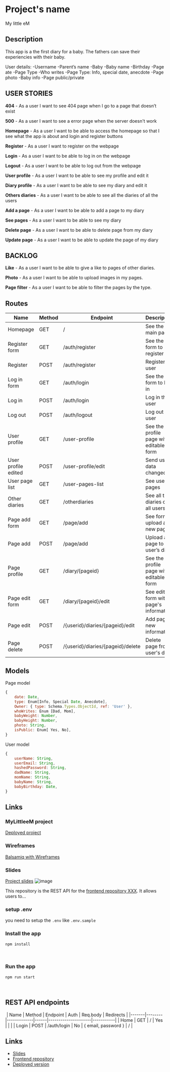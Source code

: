 # Project's name

My little eM

## Description

This app is a the first diary for a baby. The fathers can save their experiencies with their baby.

User details:
-Username
-Parent’s name
-Baby
-Baby name
-Birthday
-Page ate
-Page Type
-Who writes
-Page Type: Info, special date, anecdote
-Page photo
-Baby info
-Page public/private


## USER STORIES

**404** - As a user I want to see 404 page when I go to a page that doesn’t exist

**500** - As a user I want to see a error page when the server doesn't work

**Homepage** - As a user I want to be able to access the homepage so that I see what the app is about and login and register buttons

**Register** - As a user I want to register on the webpage

**Login** - As a user I want to be able to log in on the webpage

**Logout** - As a user I want to be able to log out from the webpage

**User profile** - As a user I want to be able to see my profile and edit it

**Diary profile** - As a user I want to be able to see my diary and edit it

**Others diaries** - As a user I want to be able to see all the diaries of all the users

**Add a page** - As a user I want to be able to add a page to my diary

**See pages** - As a user I want to be able to see my diary

**Delete page** - As a user I want to be able to delete page from my diary

**Update page** - As a user I want to be able to update the page of my diary


## BACKLOG

**Like** - As a user I want to be able to give a like to pages of other diaries.

**Photo** - As a user I want to be able to upload images in my pages.

**Page filter** - As a user I want to be able to filter the pages by the type.



## Routes

| Name                 | Method | Endpoint                      | Description                                      | Body                                  | Redirects               |
| -------------------- | ------ | ----------------------------- | ------------------------------------------------ | ------------------------------------- | ----------------------- |
| Homepage             | GET    | /                             | See the main page                                |                                       |                         |
| Register form        | GET    | /auth/register                | See the form to register                         |                                       |                         |
| Register             | POST   | /auth/register                | Register a user                                  | { mail, password }                    | /user-profile           |
| Log in form          | GET    | /auth/login                   | See the form to log in                           |                                       |                         |
| Log in               | POST   | /auth/login                   | Log in the user                                  | { mail, password }                    | /zoo                    |
| Log out              | POST   | /auth/logout                  | Log out a user                                   |                                       | /                       |
| User profile         | GET    | /user-profile                 | See the profile page with editable form          |                                       |                         |
| User profile edited  | POST   | /user-profile/edit            | Send user's data changed                         | { user_email, password }              | /user-profile           |
| User page list       | GET    | /user-pages-list               | See user's pages                                  |                                       |                         |
| Other diaries                 | GET    | /otherdiaries                          | See all the diaries of all users                    |                                       |                         |
| Page add form         | GET    | /page/add                      | See form to upload a new page                     |                                       |                         |
| Page add              | POST   | /page/add                      | Upload a page to user’s diary                | { date, what, etc. }      | /user-pages-list/{pageid} |
| Page profile          | GET    | /diary/{pageid}                  | See the profile page with editable form          |                                       |                         |
| Page edit form        | GET    | /diary/{pageid}/edit             | See edit form with page's information   |                                       |                         |
| Page edit             | POST   | /{userid}/diaries/{pageid}/edit    | Add page's new information                        | { date, what, etc. }      | /user-pages-list/{pageid} |
| Page delete           | POST   | /{userid}/diaries/{pageid}/delete  | Delete page from user's diary                |                                       | /user-pages-list         |                       |



## Models

Page model

```js
{
    date: Date,
    type: Enum[Info, Special Date, Anecdote],
    Owner: { type: Schema.Types.ObjectId, ref: 'User' },
    whoWrites: Enum [Dad, Mom],
    babyWeight: Number,
    babyHeight: Number,
    photo: String,
    isPublic: Enum[ Yes, No],
}
```


User model

```js
{
    userName: String,
    userEmail: String,
    hashedPassword: String,
    dadName: String,
    momName: String,
    babyName: String,
    babyBirthday: Date,
}
```



## Links

### MyLittleeM project

[Deployed project](...)

### Wireframes

[Balsamiq with Wireframes](https://balsamiq.cloud/s9ju8cz/pdg1zwn/r947B)                 

### Slides

[Project slides](...)
![image]()

This repository is the REST API for the [frontend repository XXX](link). It allows users to...

### setup .env

you need to setup the `.env` like `.env.sample`
​

### Install the app

```
npm install
```

​

### Run the app

```
npm run start
```

​

## REST API endpoints

​
| Name | Method | Endpoint | Auth | Req.body | Redirects |
|-------|--------|-------------|------|---------------------|-----------|
| Home | GET | / | Yes | | |
| Login | POST | /auth/login | No | { email, password } | / |
​
​

## Links

- [Slides]()
- [Frontend repository]()
- [Deployed version]()
